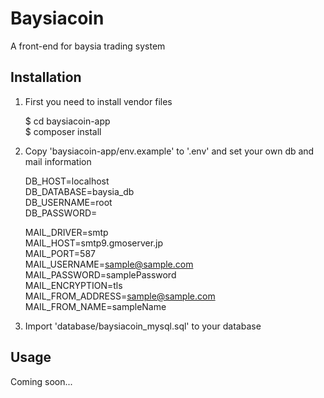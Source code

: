 # Baysiacoin

A front-end for baysia trading system

## Installation

1. First you need to install vendor files

    $ cd baysiacoin-app    
    $ composer install    

2. Copy 'baysiacoin-app/env.example' to '.env' and set your own db and mail information

    DB_HOST=localhost       
    DB_DATABASE=baysia_db       
    DB_USERNAME=root        
    DB_PASSWORD=        

    MAIL_DRIVER=smtp       
    MAIL_HOST=smtp9.gmoserver.jp       
    MAIL_PORT=587    
    MAIL_USERNAME=sample@sample.com    
    MAIL_PASSWORD=samplePassword    
    MAIL_ENCRYPTION=tls    
    MAIL_FROM_ADDRESS=sample@sample.com    
    MAIL_FROM_NAME=sampleName    
    
3. Import 'database/baysiacoin_mysql.sql' to your database

## Usage

Coming soon...


